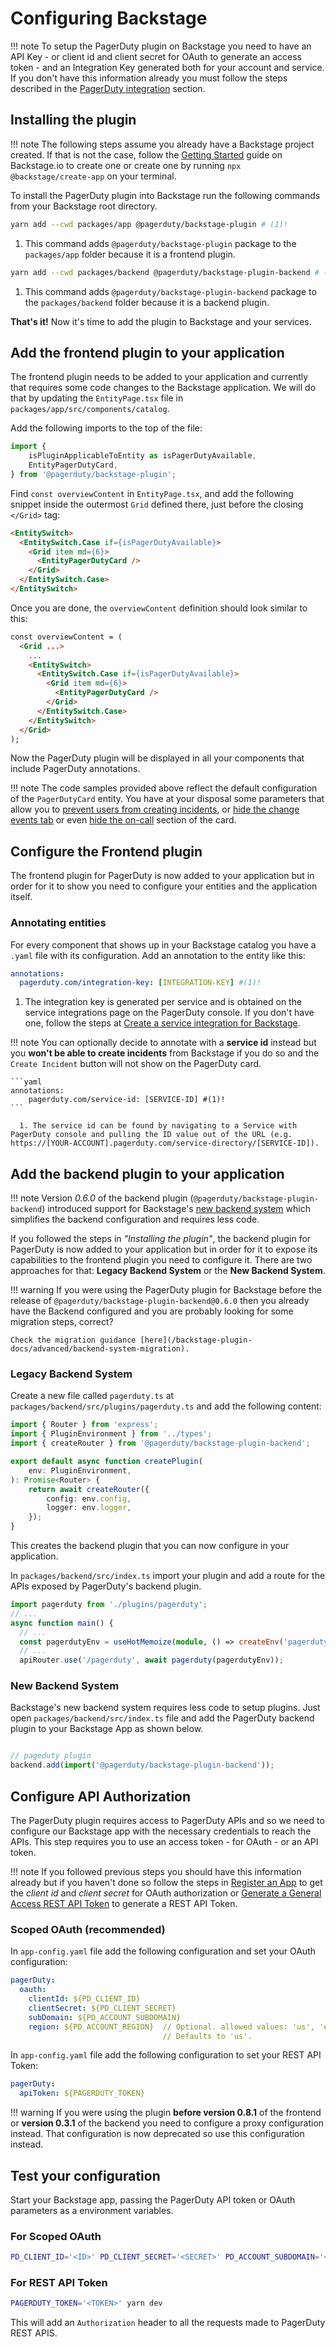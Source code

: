# Configuring Backstage

!!! note
    To setup the PagerDuty plugin on Backstage you need to have an API Key - or client id and client secret for OAuth to generate an access token - and an Integration Key generated both for your account and service. If you don't have this information already you must follow the steps described in the [PagerDuty integration](/backstage-plugin-docs/getting-started/pagerduty) section.

## Installing the plugin

!!! note
    The following steps assume you already have a Backstage project created. If that is not the case, follow the [Getting Started](https://backstage.io/docs/getting-started/) guide on Backstage.io to create one or create one by running `npx @backstage/create-app` on your terminal.

To install the PagerDuty plugin into Backstage run the following commands from your Backstage root directory.

```bash
yarn add --cwd packages/app @pagerduty/backstage-plugin # (1)!
```

1. This command adds `@pagerduty/backstage-plugin` package to the `packages/app` folder because it is a frontend plugin.

```bash
yarn add --cwd packages/backend @pagerduty/backstage-plugin-backend # (1)!
```

1. This command adds `@pagerduty/backstage-plugin-backend` package to the `packages/backend` folder because it is a backend plugin.

**That's it!** Now it's time to add the plugin to Backstage and your services.

## Add the frontend plugin to your application

The frontend plugin needs to be added to your application and currently that requires some code changes to the Backstage application. We will do that by updating the `EntityPage.tsx` file in `packages/app/src/components/catalog`.

Add the following imports to the top of the file:

```Typescript
import {
    isPluginApplicableToEntity as isPagerDutyAvailable,
    EntityPagerDutyCard,
} from '@pagerduty/backstage-plugin';
```

Find `const overviewContent` in `EntityPage.tsx`, and add the following snippet inside the outermost `Grid` defined there, just before the closing `</Grid>` tag:

```html
<EntitySwitch>
  <EntitySwitch.Case if={isPagerDutyAvailable}>
    <Grid item md={6}>
      <EntityPagerDutyCard />
    </Grid>
  </EntitySwitch.Case>
</EntitySwitch>
```

Once you are done, the `overviewContent` definition should look similar to this:

```html
const overviewContent = (
  <Grid ...>
    ...
    <EntitySwitch>
      <EntitySwitch.Case if={isPagerDutyAvailable}>
        <Grid item md={6}>
          <EntityPagerDutyCard />
        </Grid>
      </EntitySwitch.Case>
    </EntitySwitch>
  </Grid>
);
```

Now the PagerDuty plugin will be displayed in all your components that include PagerDuty annotations.

!!! note
    The code samples provided above reflect the default configuration of the `PagerDutyCard` entity. You have at your disposal some parameters that allow you to [prevent users from creating incidents](/backstage-plugin-docs/advanced/enable-read-only-mode), or [hide the change events tab](/backstage-plugin-docs/advanced/hide-change-events) or even [hide the on-call](/backstage-plugin-docs/advanced/hide-oncall) section of the card.

## Configure the Frontend plugin

The frontend plugin for PagerDuty is now added to your application but in order for it to show you need to configure your entities and the application itself.

### Annotating entities

For every component that shows up in your Backstage catalog you have a `.yaml` file with its configuration. Add an annotation to the entity like this:

```yaml
annotations:
  pagerduty.com/integration-key: [INTEGRATION-KEY] #(1)!
```

1. The integration key is generated per service and is obtained on the service integrations page on the PagerDuty console. If you don't have one, follow the steps at [Create a service integration for Backstage](/backstage-plugin-docs/getting-started/pagerduty/#create-a-service-integration-for-backstage).

!!! note
    You can optionally decide to annotate with a **service id** instead but you **won't be able to create incidents** from Backstage if you do so and the `Create Incident` button will not show on the PagerDuty card.

    ```yaml
    annotations:
        pagerduty.com/service-id: [SERVICE-ID] #(1)!
    ```

      1. The service id can be found by navigating to a Service with PagerDuty console and pulling the ID value out of the URL (e.g. https://[YOUR-ACCOUNT].pagerduty.com/service-directory/[SERVICE-ID]).

## Add the backend plugin to your application

!!! note
    Version _0.6.0_ of the backend plugin (`@pagerduty/backstage-plugin-backend`) introduced support for Backstage's [new backend system](https://backstage.io/docs/backend-system/) which simplifies the backend configuration and requires less code.

If you followed the steps in _"Installing the plugin"_, the backend plugin for PagerDuty is now added to your application but in order for it to expose its capabilities to the frontend plugin you need to configure it. There are two approaches for that: **Legacy Backend System** or the **New Backend System**.

!!! warning
    If you were using the PagerDuty plugin for Backstage before the release of `@pagerduty/backstage-plugin-backend@0.6.0` then you already have the Backend configured and you are probably looking for some migration steps, correct?

    Check the migration guidance [here](/backstage-plugin-docs/advanced/backend-system-migration).

### Legacy Backend System

Create a new file called `pagerduty.ts` at `packages/backend/src/plugins/pagerduty.ts` and add the following content:

```Typescript
import { Router } from 'express';
import { PluginEnvironment } from '../types';
import { createRouter } from '@pagerduty/backstage-plugin-backend';

export default async function createPlugin(
    env: PluginEnvironment,
): Promise<Router> {
    return await createRouter({
        config: env.config,
        logger: env.logger,
    });
}
```

This creates the backend plugin that you can now configure in your application.

In `packages/backend/src/index.ts` import your plugin and add a route for the APIs exposed by PagerDuty's backend plugin.

```TypeScript
import pagerduty from './plugins/pagerduty';
// ...
async function main() {
  // ...
  const pagerdutyEnv = useHotMemoize(module, () => createEnv('pagerduty'));
  // ...
  apiRouter.use('/pagerduty', await pagerduty(pagerdutyEnv));
```

### New Backend System

Backstage's new backend system requires less code to setup plugins. Just open `packages/backend/src/index.ts` file and add the PagerDuty backend plugin to your Backstage App as shown below.

```typescript

// pageduty plugin
backend.add(import('@pagerduty/backstage-plugin-backend'));

```

## Configure API Authorization

The PagerDuty plugin requires access to PagerDuty APIs and so we need to configure our Backstage app with the necessary credentials to reach the APIs. This step requires you to use an access token - for OAuth - or an API token.

!!! note
    If you followed previous steps you should have this information already but if you haven't done so follow the steps in [Register an App](/backstage-plugin-docs/getting-started/pagerduty/#register-an-application-for-scoped-oauth-recommended) to get the *client id* and *client secret* for OAuth authorization or [Generate a General Access REST API Token](/backstage-plugin-docs/getting-started/pagerduty/#generate-a-general-access-rest-api-token) to generate a REST API Token.

### Scoped OAuth (recommended)

In `app-config.yaml` file add the following configuration and set your OAuth configuration:

```yaml
pagerDuty:
  oauth:
    clientId: ${PD_CLIENT_ID}
    clientSecret: ${PD_CLIENT_SECRET}
    subDomain: ${PD_ACCOUNT_SUBDOMAIN}
    region: ${PD_ACCOUNT_REGION}  // Optional. allowed values: 'us', 'eu'.
                                  // Defaults to 'us'.
```

In `app-config.yaml` file add the following configuration to set your REST API Token:

```yaml
pagerDuty:
  apiToken: ${PAGERDUTY_TOKEN}
```

!!! warning
    If you were using the plugin **before version 0.8.1** of the frontend or **version 0.3.1** of the backend you need to configure a proxy configuration instead. That configuration is now deprecated so use this configuration instead.

## Test your configuration

Start your Backstage app, passing the PagerDuty API token or OAuth parameters as a environment variables.

### For Scoped OAuth

```bash
PD_CLIENT_ID='<ID>' PD_CLIENT_SECRET='<SECRET>' PD_ACCOUNT_SUBDOMAIN='<SUBDOMAIN>' PD_ACCOUNT_REGION='<REGION>'  yarn dev
```

### For REST API Token

```bash
PAGERDUTY_TOKEN='<TOKEN>' yarn dev
```

This will add an `Authorization` header to all the requests made to PagerDuty REST APIS.
